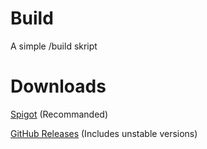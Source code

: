 # Build
A simple /build skript

# Downloads
[Spigot](https://www.spigotmc.org/resources/build.101717/) (Recommanded)

[GitHub Releases](https://github.com/ANDREI12333/Build/releases) (Includes unstable versions)
